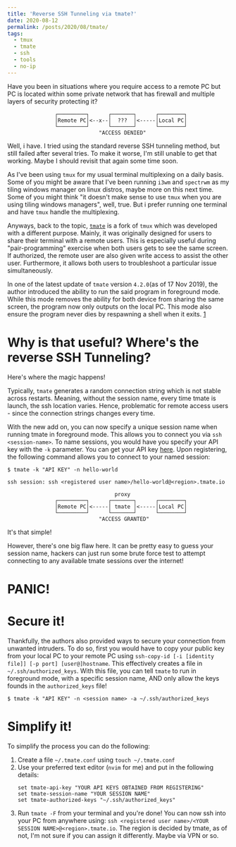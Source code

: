 ```yaml
---
title: 'Reverse SSH Tunneling via tmate?'
date: 2020-08-12
permalink: /posts/2020/08/tmate/
tags:
  - tmux
  - tmate
  - ssh
  - tools
  - no-ip
---
```



Have you been in situations where you require access to a remote PC but PC is
located within some private network that has firewall and multiple layers of
security protecting it? 

```
               ┌─────────┐      ┌───────┐      ┌────────┐
               │Remote PC│<--x--│  ???  │<-----│Local PC│
               └─────────┘      └───────┘      └────────┘
                             "ACCESS DENIED"
```


Well, i have. I tried using the standard reverse SSH tunneling method, but
still failed after several tries. To make it worse, I'm still unable to get
that working. Maybe I should revisit that again some time soon. 

As I've been using `tmux` for my usual terminal multiplexing on a daily basis.
Some of you might be aware that I've been running `i3wm` and `spectrwm` as my 
tiling windows manager on linux distros, maybe more on this next time.
Some of you might think "it doesn't make sense to use `tmux` when you are using
tiling windows managers", well, true. But i prefer running one terminal and
have `tmux` handle the multiplexing. 

Anyways, back to the topic, [`tmate`](https://tmate.io/) is a fork of `tmux` 
which was developed with a different purpose. Mainly, it was originally
designed for users to share their terminal with a remote users. This is
especially useful during "pair-programming" exercise when both users gets to
see the same screen. If authorized, the remote user are also given write access
to assist the other user. Furthermore, it allows both users to troubleshoot a 
particular issue simultaneously. 

In one of the latest update of `tmate` version `4.2.0`(as of 17 Nov 2019), the 
author introduced the ability to run the said program in foreground mode. While
this mode removes the ability for both device from sharing the same screen, the
program now only outputs on the local PC. This mode also ensure the program
never dies by respawning a shell when it exits. 
[1](https://tmate.io/#remote_access)

 
Why is that useful? Where's the reverse SSH Tunneling?
======
Here's where the magic happens! 

Typically, `tmate` generates a random connection string which is not stable
across restarts. Meaning, without the session name, every time tmate is launch,
the ssh location varies. Hence, problematic for remote access users - since the
connection strings changes every time.

With the new add on, you can now specify a unique session name when running
tmate in foreground mode. This allows you to connect you via `ssh
<session-name>`. To name sessions, you would have you specify your API key with
the `-k` parameter. You can get your API key [here](https://tmate.io/#api_key).
Upon registering, the following command allows you to connect to your named
session:

``` 
$ tmate -k "API KEY" -n hello-world

ssh session: ssh <registered user name>/hello-world@<region>.tmate.io
```

```
                                  proxy
               ┌─────────┐      ┌───────┐      ┌────────┐
               │Remote PC│<-----│ tmate │<-----│Local PC│
               └─────────┘      └───────┘      └────────┘
                             "ACCESS GRANTED"
```

It's that simple!

However, there's one big flaw here. It can be pretty easy to
guess your session name, hackers can just run some brute force test to attempt
connecting to any available tmate sessions over the internet! 

# PANIC!

Secure it!
=====
Thankfully, the authors also provided ways to secure your connection from
unwanted intruders. To do so, first you would have to copy your public key from
your local PC to your remote PC using `ssh-copy-id [-i [identity file]] [-p
port] [user@]hostname`. This effectively creates a file in
`~/.ssh/authorized_keys`. With this file, you can tell `tmate` to run in
foreground mode, with a specific session name, AND only allow the keys founds
in the `authorized_keys` file! 

```
$ tmate -k "API KEY" -n <session name> -a ~/.ssh/authorized_keys 
```

Simplify it!
=====

To simplify the process you can do the following:
1. Create a file `~/.tmate.conf` using `touch ~/.tmate.conf`
2. Use your preferred text editor (`nvim` for me) and put in the following
   details:
   ```
   set tmate-api-key "YOUR API KEYS OBTAINED FROM REGISTERING"
   set tmate-session-name "YOUR SESSION NAME"
   set tmate-authorized-keys "~/.ssh/authorized_keys"
   ```
3. Run `tmate -F` from your terminal and you're done! You can now ssh into your
   PC from anywhere using: 
   `ssh <registered user name>/<YOUR SESSION NAME>@<region>.tmate.io`. The
   region is decided by tmate, as of not, I'm not sure if you can assign it
   differently. Maybe via VPN or so.
